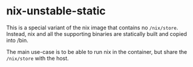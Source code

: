 # nix-unstable-static

This is a special variant of the nix image that contains no `/nix/store`.
Instead, nix and all the supporting binaries are statically built and copied
into /bin.

The main use-case is to be able to run nix in the container, but share the
`/nix/store` with the host.

